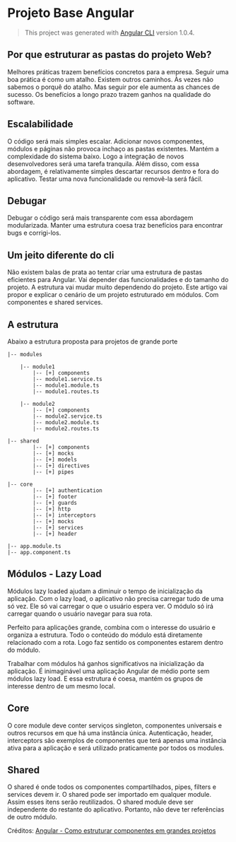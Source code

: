 # Projeto Base Angular
> This project was generated with [Angular CLI](https://github.com/angular/angular-cli) version 1.0.4.

## Por que estruturar as pastas do projeto Web?

Melhores práticas trazem benefícios concretos para a empresa. Seguir uma boa prática é como um atalho. Existem outros caminhos. Às vezes não sabemos o porquê do atalho. Mas seguir por ele aumenta as chances de sucesso. Os benefícios a longo prazo trazem ganhos na qualidade do software.

## Escalabilidade

O código será mais simples escalar. Adicionar novos componentes, módulos e páginas não provoca inchaço as pastas existentes. Mantém a complexidade do sistema baixo. Logo a integração de novos desenvolvedores será uma tarefa tranquila. Além disso, com essa abordagem, é relativamente simples descartar recursos dentro e fora do aplicativo. Testar uma nova funcionalidade ou removê-la será fácil.

## Debugar

Debugar o código será mais transparente com essa abordagem modularizada. Manter uma estrutura coesa traz benefícios para encontrar bugs e corrigi-los.

## Um jeito diferente do cli

Não existem balas de prata ao tentar criar uma estrutura de pastas eficientes para Angular. Vai depender das funcionalidades e do tamanho do projeto. A estrutura vai mudar muito dependendo do projeto. Este artigo vai propor e explicar o cenário de um projeto estruturado em módulos. Com componentes e shared services.

## A estrutura

Abaixo a estrutura proposta para projetos de grande porte

```
|-- modules

    |-- module1
        |-- [+] components
        |-- module1.service.ts
        |-- module1.module.ts
        |-- module1.routes.ts

    |-- module2 
        |-- [+] components
        |-- module2.service.ts
        |-- module2.module.ts
        |-- module2.routes.ts

|-- shared
        |-- [+] components
        |-- [+] mocks
        |-- [+] models
        |-- [+] directives
        |-- [+] pipes

|-- core
        |-- [+] authentication
        |-- [+] footer
        |-- [+] guards
        |-- [+] http
        |-- [+] interceptors
        |-- [+] mocks
        |-- [+] services
        |-- [+] header

|-- app.module.ts
|-- app.component.ts
```

## Módulos - Lazy Load

Módulos lazy loaded ajudam a diminuir o tempo de inicialização da aplicação. Com o lazy load, o aplicativo não precisa carregar tudo de uma só vez. Ele só vai carregar o que o usuário espera ver. O módulo só irá carregar quando o usuário navegar para sua rota.

Perfeito para aplicações grande, combina com o interesse do usuário e organiza a estrutura. Todo o conteúdo do módulo está diretamente relacionado com a rota. Logo faz sentido os componentes estarem dentro do módulo.

Trabalhar com módulos há ganhos significativos na inicialização da aplicação. É inimaginável uma aplicação Angular de médio porte sem módulos lazy load. E essa estrutura é coesa, mantém os grupos de interesse dentro de um mesmo local.

## Core

O core module deve conter serviços singleton, componentes universais e outros recursos em que há uma instância única. Autenticação, header, interceptors são exemplos de componentes que terá apenas uma instância ativa para a aplicação e será utilizado praticamente por todos os modules.

## Shared

O shared é onde todos os componentes compartilhados, pipes, filters e services devem ir. O shared pode ser importado em qualquer module. Assim esses itens serão reutilizados. O shared module deve ser independente do restante do aplicativo. Portanto, não deve ter referências de outro módulo.

Créditos: [Angular - Como estruturar componentes em grandes projetos](https://www.brunobrito.net.br/estruturando-components-angular/)
